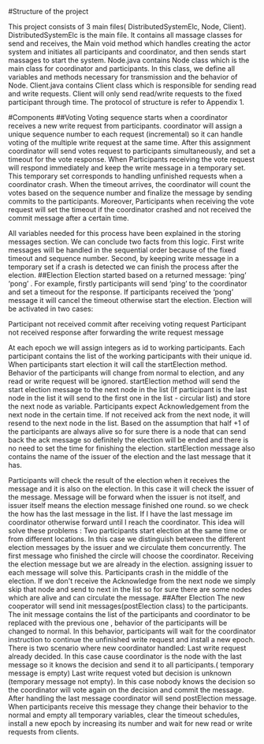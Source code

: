 #Structure of the project

This project consists of 3 main files( DistributedSystemElc, Node, Client).
DistributedSystemElc is the main file. It contains all massage classes for send and receives, the Main void method which handles creating the actor system and initiates all participants and coordinator, and then sends start massages to start the system. 
Node.java contains Node class which is the main class for coordinator and participants. In this class, we define all variables and methods necessary for transmission and the behavior of Node.
Client.java contains Client class which is responsible for sending read and write requests. Client will only send read/write requests to the fixed participant through time.
The protocol of structure is refer to Appendix 1.

#Components
##Voting
Voting sequence starts when a coordinator receives a new write request from participants. coordinator will assign a unique sequence number to each request (incremental) so it can handle voting of the multiple write request at the same time. After this assignment coordinator will send votes request to participants simultaneously, and set a timeout for the vote response. When Participants receiving the vote request will respond immediately and keep the write message in a temporary set. This temporary set corresponds to handling unfinished requests when a coordinator crash. When the timeout arrives, the coordinator will count the votes based on the sequence number and finalize the message by sending commits to the participants. Moreover, Participants when receiving the vote request will set the timeout if the coordinator crashed and not received the commit message after a certain time.

All variables needed for this process have been explained in the storing messages section. We can conclude two facts from this logic. First write messages will be handled in the sequential order because of the fixed timeout and sequence number. Second, by keeping write message in a temporary set if a crash is detected we can finish the process after the election.
##Election
Election started based on a returned message: ‘ping’ ‘pong’ . For example, firstly participants will send ‘ping’ to the coordinator and set a timeout for the response. If participants received the ‘pong’ message it will cancel the timeout otherwise start the election. Election will be activated in two cases:

Participant not received commit after receiving voting request
Participant not received response after forwarding the write request message

At each epoch we will assign integers as id to working participants. Each participant contains the list of the working participants with their unique id. When participants start election it will call the startElection method. Behavior of the participants will change from normal to election, and any read or write request will be ignored. startElection method will send the start election message to the next node in the list (If participant is the last node in the list it will send to the first one in the list - circular list) and store the next node as variable. Participants expect Acknowledgement from the next node in the certain time. If not received ack from the next node, it will resend to the next node in the list. Based on the assumption that half +1 of the participants are always alive so for sure there is a node that can send back the ack message so definitely the election will be ended and there is no need to set the time for finishing the election. startElection message also contains the name of the issuer of the election and the last message that it has.

Participants will check the result of the election when it receives the message and it is also on the election. In this case it will check the issuer of the message. Message will be forward when the issuer is not itself, and issuer itself means the election message finished one round. so we check the how has the last message in the list. If I have the last message im coordinator otherwise forward until I reach the coordinator. This idea will solve these problems :
Two participants start election at the same time or from different locations.
In this case we distinguish between the different election messages by the issuer and we circulate them concurrently. The first message who finished the circle will choose the coordinator.
Receiving the election message but we are already in the election.
assigning issuer to each message will solve this.
Participants crash in the middle of the election.
If we don't receive the Acknowledge from the next node we simply skip that node and send to next in the list so for sure there are some nodes which are alive and can circulate the message.
##After Election
The new cooperator will send init messages(postElection class) to the participants. The init message contains the list of the participants and coordinator to be replaced with the previous one , behavior of the participants will be changed to normal. In this behavior, participants will wait for the coordinator instruction to continue the unfinished write request and install a new epoch.
There is two scenario where new coordinator handled:
Last write request already decided.
In this case cause coordinator is the node with the last message so it knows the decision and send it to all participants.( temporary message is empty)
Last write request voted but decision is unknown (temporary message not empty).
In this case nobody knows the decision so the coordinator will vote again on the decision and commit the message.
After handling the last message coordinator will send postElection message. When participants receive this message they change their behavior to the normal and empty all temporary variables, clear the timeout schedules, install a new epoch by increasing its number  and wait for new read or write requests from clients.

